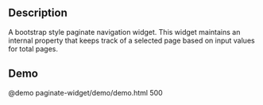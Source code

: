 <!--

@module {can.Component} paginate-widget <paginate-widget />
@parent can-admin.components

-->

## Description

A bootstrap style paginate navigation widget. This widget maintains an internal property that keeps track of a selected page based on input values for total pages.

## Demo

@demo paginate-widget/demo/demo.html 500

